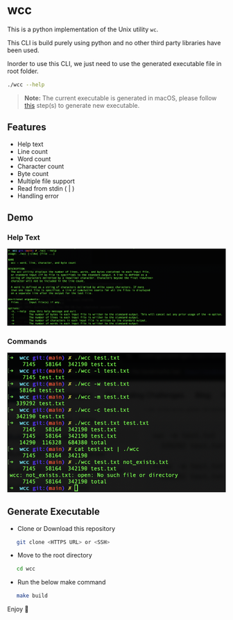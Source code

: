 # wcc
This is a python implementation of the Unix utility `wc`.

This CLI is build purely using python and no other third party libraries have been used.

Inorder to use this CLI, we just need to use the generated executable file in root folder.

```bash
./wcc --help
```

> **Note:** The current executable is generated in macOS, please follow [this](#generate-executable) step(s)
> to generate new executable.

## Features

- Help text
- Line count
- Word count
- Character count
- Byte count
- Multiple file support
- Read from stdin ( | )
- Handling error

## Demo

### Help Text
<img src="images/help-text.png" alt="Help Text" title="Help Text">

### Commands
<img src="images/commands.png" alt="Commands" title="Commands">

<a id="generate-executable"></a>
## Generate Executable

- Clone or Download this repository

```bash
   git clone <HTTPS URL> or <SSH>
```

- Move to the root directory

```bash
   cd wcc
```

- Run the below make command

```bash
   make build
```

Enjoy 🎉
